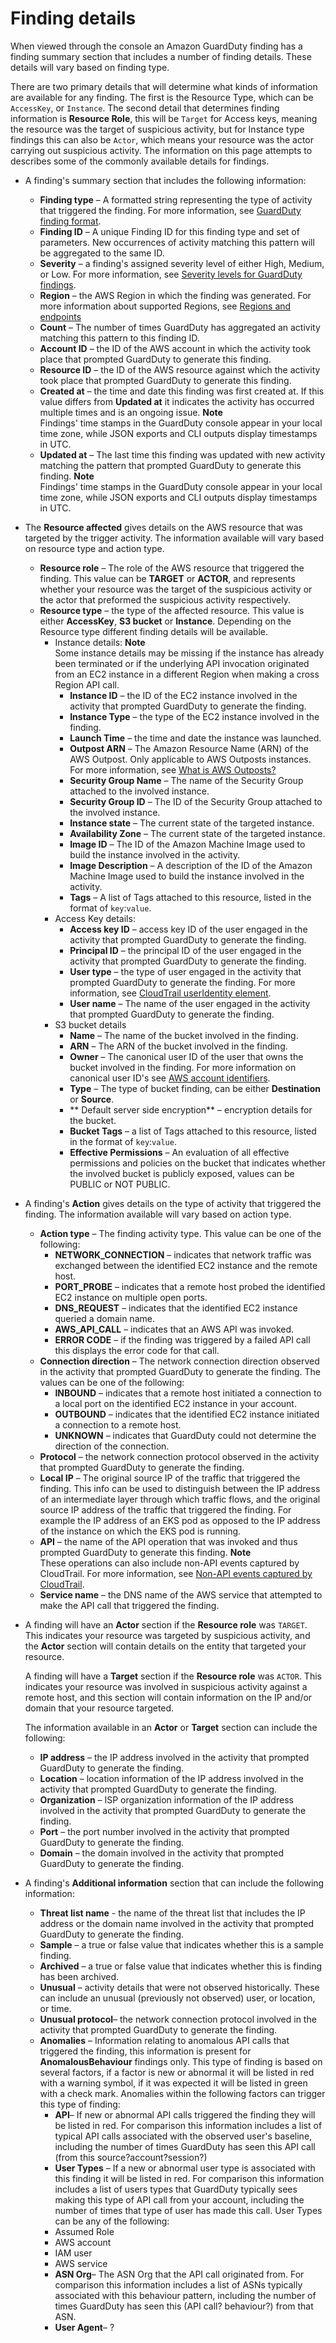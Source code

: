 # Finding details<a name="guardduty_findings-summary"></a>

When viewed through the console an Amazon GuardDuty finding has a finding summary section that includes a number of finding details\. These details will vary based on finding type\.

There are two primary details that will determine what kinds of information are available for any finding\. The first is the Resource Type, which can be `AccessKey`, or `Instance`\. The second detail that determines finding information is **Resource Role**, this will be `Target` for Access keys, meaning the resource was the target of suspicious activity, but for Instance type findings this can also be `Actor`, which means your resource was the actor carrying out suspicious activity\. The information on this page attempts to describes some of the commonly available details for findings\. 
+ A finding's summary section that includes the following information: 
  + **Finding type** – A formatted string representing the type of activity that triggered the finding\. For more information, see [GuardDuty finding format](guardduty_finding-format.md)\.
  + **Finding ID** – A unique Finding ID for this finding type and set of parameters\. New occurrences of activity matching this pattern will be aggregated to the same ID\.
  + **Severity** – a finding's assigned severity level of either High, Medium, or Low\. For more information, see [Severity levels for GuardDuty findings](guardduty_findings.md#guardduty_findings-severity)\.
  + **Region** – the AWS Region in which the finding was generated\. For more information about supported Regions, see [Regions and endpoints](guardduty_regions.md)
  + **Count** – The number of times GuardDuty has aggregated an activity matching this pattern to this finding ID\.
  + **Account ID** – the ID of the AWS account in which the activity took place that prompted GuardDuty to generate this finding\.
  + **Resource ID** – the ID of the AWS resource against which the activity took place that prompted GuardDuty to generate this finding\.
  + **Created at** – the time and date this finding was first created at\. If this value differs from **Updated at** it indicates the activity has occurred multiple times and is an ongoing issue\.
**Note**  
Findings' time stamps in the GuardDuty console appear in your local time zone, while JSON exports and CLI outputs display timestamps in UTC\.
  + **Updated at** – The last time this finding was updated with new activity matching the pattern that prompted GuardDuty to generate this finding\.
**Note**  
Findings' time stamps in the GuardDuty console appear in your local time zone, while JSON exports and CLI outputs display timestamps in UTC\.
+ The **Resource affected** gives details on the AWS resource that was targeted by the trigger activity\. The information available will vary based on resource type and action type\.
  + **Resource role** – The role of the AWS resource that triggered the finding\. This value can be **TARGET** or **ACTOR**, and represents whether your resource was the target of the suspicious activity or the actor that preformed the suspicious activity respectively\.
  + **Resource type** – the type of the affected resource\. This value is either **AccessKey**, **S3 bucket** or **Instance**\. Depending on the Resource type different finding details will be available\. 
    + Instance details:
**Note**  
Some instance details may be missing if the instance has already been terminated or if the underlying API invocation originated from an EC2 instance in a different Region when making a cross Region API call\.
      + **Instance ID** – the ID of the EC2 instance involved in the activity that prompted GuardDuty to generate the finding\. 
      + **Instance Type** – the type of the EC2 instance involved in the finding\. 
      + **Launch Time** – the time and date the instance was launched\. 
      + **Outpost ARN** – The Amazon Resource Name \(ARN\) of the AWS Outpost\. Only applicable to AWS Outposts instances\. For more information, see [What is AWS Outposts?](https://docs.aws.amazon.com/outposts/latest/userguide/what-is-outposts.html)
      + **Security Group Name** – The name of the Security Group attached to the involved instance\.
      + **Security Group ID** – The ID of the Security Group attached to the involved instance\.
      + **Instance state** – The current state of the targeted instance\.
      + **Availability Zone** – The current state of the targeted instance\.
      + **Image ID** – The ID of the Amazon Machine Image used to build the instance involved in the activity\.
      + **Image Description** – A description of the ID of the Amazon Machine Image used to build the instance involved in the activity\.
      + **Tags** – A list of Tags attached to this resource, listed in the format of `key`:`value`\.
    + Access Key details:
      + **Access key ID** – access key ID of the user engaged in the activity that prompted GuardDuty to generate the finding\. 
      + **Principal ID** – the principal ID of the user engaged in the activity that prompted GuardDuty to generate the finding\. 
      + **User type** – the type of user engaged in the activity that prompted GuardDuty to generate the finding\. For more information, see [CloudTrail userIdentity element](https://docs.aws.amazon.com/awscloudtrail/latest/userguide/cloudtrail-event-reference-user-identity.html#cloudtrail-event-reference-user-identity-fields)\.
      + **User name** – The name of the user engaged in the activity that prompted GuardDuty to generate the finding\.
    + S3 bucket details
      + **Name** – The name of the bucket involved in the finding\.
      + **ARN** – The ARN of the bucket involved in the finding\.
      + **Owner** – The canonical user ID of the user that owns the bucket involved in the finding\. For more information on canonical user ID's see [AWS account identifiers](https://docs.aws.amazon.com/general/latest/gr/acct-identifiers.html)\.
      + **Type** – The type of bucket finding, can be either **Destination** or **Source**\.
      + ** Default server side encryption** – encryption details for the bucket\.
      + **Bucket Tags** – a list of Tags attached to this resource, listed in the format of `key`:`value`\.
      + **Effective Permissions** – An evaluation of all effective permissions and policies on the bucket that indicates whether the involved bucket is publicly exposed, values can be PUBLIC or NOT PUBLIC\.
+ A finding's **Action** gives details on the type of activity that triggered the finding\. The information available will vary based on action type\.
  + **Action type** – The finding activity type\. This value can be one of the following: 
    + **NETWORK\_CONNECTION** – indicates that network traffic was exchanged between the identified EC2 instance and the remote host\.
    + **PORT\_PROBE** – indicates that a remote host probed the identified EC2 instance on multiple open ports\.
    + **DNS\_REQUEST** – indicates that the identified EC2 instance queried a domain name\.
    + **AWS\_API\_CALL** – indicates that an AWS API was invoked\.
    + **ERROR CODE** – if the finding was triggered by a failed API call this displays the error code for that call\.
  + **Connection direction** – The network connection direction observed in the activity that prompted GuardDuty to generate the finding\. The values can be one of the following:
    + **INBOUND** – indicates that a remote host initiated a connection to a local port on the identified EC2 instance in your account\.
    + **OUTBOUND** – indicates that the identified EC2 instance initiated a connection to a remote host\.
    + **UNKNOWN** – indicates that GuardDuty could not determine the direction of the connection\.
  + **Protocol** – the network connection protocol observed in the activity that prompted GuardDuty to generate the finding\. 
  + **Local IP** – The original source IP of the traffic that triggered the finding\. This info can be used to distinguish between the IP address of an intermediate layer through which traffic flows, and the original source IP address of the traffic that triggered the finding\. For example the IP address of an EKS pod as opposed to the IP address of the instance on which the EKS pod is running\. 
  + **API** – the name of the API operation that was invoked and thus prompted GuardDuty to generate this finding\. 
**Note**  
These operations can also include non\-API events captured by CloudTrail\. For more information, see [Non\-API events captured by CloudTrail](https://docs.aws.amazon.com/awscloudtrail/latest/userguide/cloudtrail-non-api-events.html)\.
  + **Service name** – the DNS name of the AWS service that attempted to make the API call that triggered the finding\. 
+ A finding will have an **Actor** section if the **Resource role** was `TARGET`\. This indicates your resource was targeted by suspicious activity, and the **Actor** section will contain details on the entity that targeted your resource\.

  A finding will have a **Target** section if the **Resource role** was `ACTOR`\. This indicates your resource was involved in suspicious activity against a remote host, and this section will contain information on the IP and/or domain that your resource targeted\.

  The information available in an **Actor** or **Target** section can include the following:
  + **IP address** – the IP address involved in the activity that prompted GuardDuty to generate the finding\.
  + **Location** – location information of the IP address involved in the activity that prompted GuardDuty to generate the finding\.
  + **Organization** – ISP organization information of the IP address involved in the activity that prompted GuardDuty to generate the finding\. 
  + **Port** – the port number involved in the activity that prompted GuardDuty to generate the finding\.
  + **Domain** – the domain involved in the activity that prompted GuardDuty to generate the finding\.
+ A finding's **Additional information** section that can include the following information:
  + **Threat list name** \- the name of the threat list that includes the IP address or the domain name involved in the activity that prompted GuardDuty to generate the finding\. 
  + **Sample** – a true or false value that indicates whether this is a sample finding\.
  + **Archived** – a true or false value that indicates whether this is finding has been archived\.
  + **Unusual** – activity details that were not observed historically\. These can include an unusual \(previously not observed\) user, or location, or time\. 
  + **Unusual protocol**– the network connection protocol involved in the activity that prompted GuardDuty to generate the finding\.
  + **Anomalies** – Information relating to anomalous API calls that triggered the finding, this information is present for **AnomalousBehaviour** findings only\. This type of finding is based on several factors, if a factor is new or abnormal it will be listed in red with a warning symbol, if it was expected it will be listed in green with a check mark\. Anomalies within the following factors can trigger this type of finding:
    + **API**– If new or abnormal API calls triggered the finding they will be listed in red\. For comparison this information includes a list of typical API calls associated with the observed user's baseline, including the number of times GuardDuty has seen this API call \(from this source?account?session?\)
    +  **User Types** – If a new or abnormal user type is associated with this finding it will be listed in red\. For comparison this information includes a list of users types that GuardDuty typically sees making this type of API call from your account, including the number of times that type of user has made this call\. User Types can be any of the following:
      + Assumed Role
      + AWS account
      + IAM user
      + AWS service
    + **ASN Org**– The ASN Org that the API call originated from\. For comparison this information includes a list of ASNs typically associated with this behaviour pattern, including the number of times GuardDuty has seen this \(API call? behaviour?\) from that ASN\.
    + **User Agent**– ?